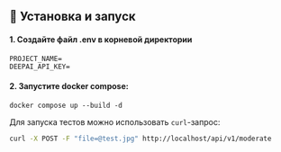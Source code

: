 <h2>🚀 Установка и запуск</h2>


<h4>
1. Создайте файл .env в корневой директории 
</h4>

```requirements
PROJECT_NAME=
DEEPAI_API_KEY=
```

<h4>
2. Запустите docker compose:
</h4>

```commandline
docker compose up --build -d
```
Для запуска тестов можно использовать `curl`-запрос:
```bash
curl -X POST -F "file=@test.jpg" http://localhost/api/v1/moderate